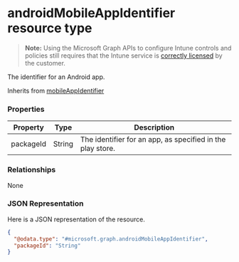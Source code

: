 ﻿# androidMobileAppIdentifier resource type> **Note:** Using the Microsoft Graph APIs to configure Intune controls and policies still requires that the Intune service is [correctly licensed](https://www.microsoft.com/en-us/cloud-platform/microsoft-intune-pricing) by the customer.

The identifier for an Android app.

Inherits from [mobileAppIdentifier](../resources/intune_mam_mobileappidentifier.md)

### Properties
|Property|Type|Description|
|---|---|---|
|packageId|String|The identifier for an app, as specified in the play store.|

### Relationships
None
### JSON Representation
Here is a JSON representation of the resource.
<!-- {
  "blockType": "resource",
  "keyProperty": "id",
  "@odata.type": "microsoft.graph.androidMobileAppIdentifier"
}
-->
```json
{
  "@odata.type": "#microsoft.graph.androidMobileAppIdentifier",
  "packageId": "String"
}
```



